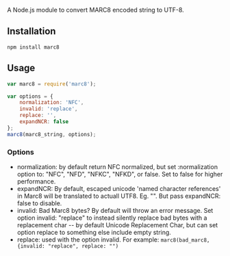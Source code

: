 A Node.js module to convert MARC8 encoded string to UTF-8.

## Installation

    npm install marc8

## Usage

```javascript
var marc8 = require('marc8');

var options = {
    normalization: 'NFC',
    invalid: 'replace',
    replace: '',
    expandNCR: false
};
marc8(marc8_string, options);
```

### Options

* normalization: by default return NFC normalized, but set :normalization option to:
    "NFC", "NFD", "NFKC", "NFKD", or false. Set to false for higher performance.
* expandNCR: By default, escaped unicode 'named character references' in Marc8 will
    be translated to actuall UTF8. Eg. "&#x200F;". But pass expandNCR: false to disable.
* invalid: Bad Marc8 bytes? By default will throw an error message. Set option invalid: "replace"
    to instead silently replace bad bytes with a replacement char -- by default Unicode
    Replacement Char, but can set option replace to something else include empty string.
* replace: used with the option invalid. For example:
    `marc8(bad_marc8, {invalid: "replace", replace: "")`
